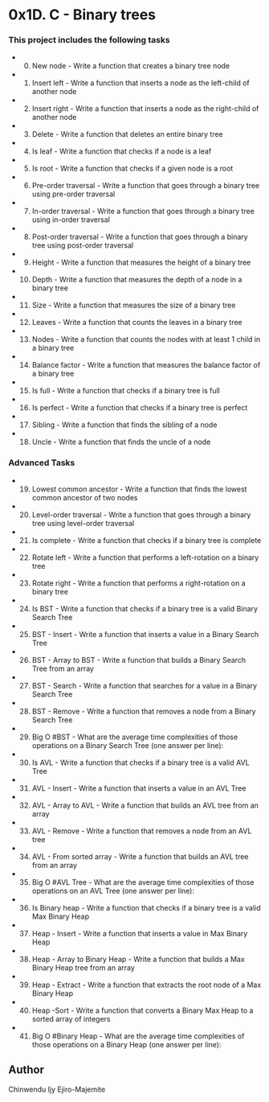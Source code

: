 # 0x1D. C - Binary trees
### This project includes the following tasks

* 0. New node - Write a function that creates a binary tree node
* 1. Insert left - Write a function that inserts a node as the left-child of another node
* 2. Insert right - Write a function that inserts a node as the right-child of another node
* 3. Delete - Write a function that deletes an entire binary tree
* 4. Is leaf - Write a function that checks if a node is a leaf
* 5. Is root - Write a function that checks if a given node is a root
* 6. Pre-order traversal - Write a function that goes through a binary tree using pre-order traversal
* 7. In-order traversal - Write a function that goes through a binary tree using in-order traversal
* 8. Post-order traversal - Write a function that goes through a binary tree using post-order traversal
* 9. Height - Write a function that measures the height of a binary tree
* 10. Depth - Write a function that measures the depth of a node in a binary tree
* 11. Size - Write a function that measures the size of a binary tree
* 12. Leaves - Write a function that counts the leaves in a binary tree
* 13. Nodes - Write a function that counts the nodes with at least 1 child in a binary tree
* 14. Balance factor - Write a function that measures the balance factor of a binary tree
* 15. Is full - Write a function that checks if a binary tree is full
* 16. Is perfect - Write a function that checks if a binary tree is perfect
* 17. Sibling - Write a function that finds the sibling of a node
* 18. Uncle - Write a function that finds the uncle of a node
### Advanced Tasks
* 19. Lowest common ancestor - Write a function that finds the lowest common ancestor of two nodes
* 20. Level-order traversal - Write a function that goes through a binary tree using level-order traversal
* 21. Is complete - Write a function that checks if a binary tree is complete
* 22. Rotate left - Write a function that performs a left-rotation on a binary tree
* 23. Rotate right - Write a function that performs a right-rotation on a binary tree
* 24. Is BST - Write a function that checks if a binary tree is a valid Binary Search Tree
* 25. BST - Insert - Write a function that inserts a value in a Binary Search Tree
* 26. BST - Array to BST - Write a function that builds a Binary Search Tree from an array
* 27. BST - Search - Write a function that searches for a value in a Binary Search Tree
* 28. BST - Remove - Write a function that removes a node from a Binary Search Tree
* 29. Big O #BST - What are the average time complexities of those operations on a Binary Search Tree (one answer per line):
* 30. Is AVL - Write a function that checks if a binary tree is a valid AVL Tree
* 31. AVL - Insert - Write a function that inserts a value in an AVL Tree
* 32. AVL - Array to AVL - Write a function that builds an AVL tree from an array
* 33. AVL - Remove - Write a function that removes a node from an AVL tree
* 34. AVL - From sorted array - Write a function that builds an AVL tree from an array
* 35. Big O #AVL Tree - What are the average time complexities of those operations on an AVL Tree (one answer per line):
* 36. Is Binary heap - Write a function that checks if a binary tree is a valid Max Binary Heap
* 37. Heap - Insert - Write a function that inserts a value in Max Binary Heap
* 38. Heap - Array to Binary Heap - Write a function that builds a Max Binary Heap tree from an array
* 39. Heap - Extract - Write a function that extracts the root node of a Max Binary Heap
* 40. Heap -Sort - Write a function that converts a Binary Max Heap to a sorted array of integers
* 41. Big O #Binary Heap - What are the average time complexities of those operations on a Binary Heap (one answer per line):
## Author
Chinwendu Ijy Ejiro-Majemite
